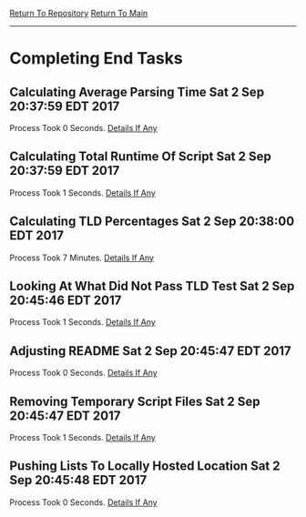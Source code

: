 [Return To Repository](https://raw.githubusercontent.com/deathbybandaid/piholeparser/master/)
[Return To Main](https://github.com/deathbybandaid/piholeparser/blob/master/RecentRunLogs/Mainlog.md)
____________________________________
# Completing End Tasks

## Calculating Average Parsing Time Sat 2 Sep 20:37:59 EDT 2017
Process Took 0 Seconds.
[Details If Any](https://github.com/deathbybandaid/piholeparser/blob/master/RecentRunLogs/TopLevelScripts/EndtaskScripts/10-Calculating-Average-Parsing-Time.md)

## Calculating Total Runtime Of Script Sat 2 Sep 20:37:59 EDT 2017
Process Took 1 Seconds.
[Details If Any](https://github.com/deathbybandaid/piholeparser/blob/master/RecentRunLogs/TopLevelScripts/EndtaskScripts/20-Calculating-Total-Runtime-Of-Script.md)

## Calculating TLD Percentages Sat 2 Sep 20:38:00 EDT 2017
Process Took 7 Minutes.
[Details If Any](https://github.com/deathbybandaid/piholeparser/blob/master/RecentRunLogs/TopLevelScripts/EndtaskScripts/65-Calculating-TLD-Percentages.md)

## Looking At What Did Not Pass TLD Test Sat 2 Sep 20:45:46 EDT 2017
Process Took 1 Seconds.
[Details If Any](https://github.com/deathbybandaid/piholeparser/blob/master/RecentRunLogs/TopLevelScripts/EndtaskScripts/68-Looking-At-What-Did-Not-Pass-TLD-Test.md)

## Adjusting README Sat 2 Sep 20:45:47 EDT 2017
Process Took 0 Seconds.
[Details If Any](https://github.com/deathbybandaid/piholeparser/blob/master/RecentRunLogs/TopLevelScripts/EndtaskScripts/70-Adjusting-README.md)

## Removing Temporary Script Files Sat 2 Sep 20:45:47 EDT 2017
Process Took 1 Seconds.
[Details If Any](https://github.com/deathbybandaid/piholeparser/blob/master/RecentRunLogs/TopLevelScripts/EndtaskScripts/75-Removing-Temporary-Script-Files.md)

## Pushing Lists To Locally Hosted Location Sat 2 Sep 20:45:48 EDT 2017
Process Took 0 Seconds.
[Details If Any](https://github.com/deathbybandaid/piholeparser/blob/master/RecentRunLogs/TopLevelScripts/EndtaskScripts/80-Pushing-Lists-To-Locally-Hosted-Location.md)

